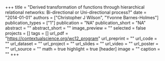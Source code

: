+++
title = "Derived transformation of functions through hierarchical relational networks: Bi-directional or Uni-directional process?"
date = "2014-01-01"
authors = ["Christopher J Wilson", "Yvonne Barnes-Holmes"]
publication_types = ["1"]
publication = "NA"
publication_short = "NA"
abstract = ""
abstract_short = ""
image_preview = ""
selected = false
projects = []
tags = []
url_pdf = "https://contextualscience.org/wc12_program"
url_preprint = ""
url_code = ""
url_dataset = ""
url_project = ""
url_slides = ""
url_video = ""
url_poster = ""
url_source = ""
math = true
highlight = true
[header]
image = ""
caption = ""
+++

